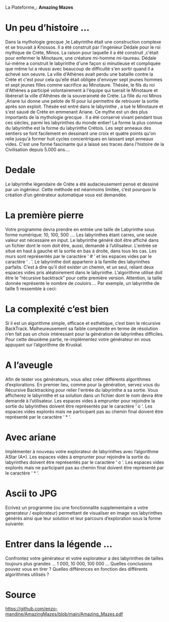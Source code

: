 La Plateforme_: **Amazing Mazes**

# Un peu d’histoire …
  Dans la mythologie grecque ,le Labyrinthe était une construction complexe et se
  trouvait à Knossos. Il a été construit par l'ingénieur Dédale pour le roi mythique de
  Crète, Minos. La raison pour laquelle il a été construit ,c'était pour enfermer le
  Minotaure, une créature mi-homme mi-taureau. Dédale lui-même a construit le
  labyrinthe d'une façon si minutieuse et compliquée que même lui a réussi avec
  beaucoup de difficulté s'en sortir quand il a achevé son oeuvre.
  La ville d'Athènes avait perdu une bataille contre la Crète et c'est pour cela qu'elle était
  obligée d'envoyer sept jeunes hommes et sept jeunes filles comme sacrifice au
  Minotaure. Thésée, le fils du roi d'Athènes a participé volontairement à l'équipe qui
  tuerait le Minotaure et libérerait la ville d'Athènes de la souveraineté de Crète. La fille du
  roi Minos ,Ariane lui donne une pelote de fil pour lui permettre de retrouver la sortie
  après son exploit. Thésée est entré dans le labyrinthe , a tué le Minotaure et s'est sauvé
  de Crète en emmenant Ariane.
  Ce mythe est un des plus importants de la mythologie grecque . Il a été conservé vivant
  pendant tous ces siècles, parmi les labyrinthes du monde entier!
  La forme la plus connue du labyrinthe est la forme du labyrinthe Crétois. Les sept
  anneaux des sentiers se font facilement en dessinant une croix et quatre points qu'on
  relie jusqu'à former huit cycles concentriques en laissant sept anneaux vides. C'est une
  forme fascinante qui a laissé ses traces dans l'histoire de la Civilisation depuis 5.000
  ans….
  
# Dedale
  Le labyrinthe légendaire de Crète a été audacieusement pensé et dessiné par un
  ingénieur. Cette méthode est néanmoins limitée, c’est pourquoi la création d’un
  générateur automatique vous est demandée.
  
# La première pierre
  Votre programme devra prendre en entrée une taille de Labyrinthe sous forme
  numérique: 10, 100, 500 …. Les labyrinthes étant carres, une seule valeur est nécessaire
  en input.
  Le labyrinthe généré doit être affiché dans un fichier dont le nom doit être, aussi,
  demandé à l’utilisateur.
  L'entrée se situe en haut à gauche et la sortie en bas à droite, dans tous les cas.
  Les murs sont représentés par le caractère ‘ # ‘ et les espaces vides par le caractère ‘ .
  ‘.
  Le labyrinthe doit appartenir à la famille des labyrinthes parfaits. C’est à dire qu’il doit
  exister un chemin, et un seul, reliant deux espaces vides pris aléatoirement dans le
  labyrinthe.
  L’algorithme utilisé doit être le “récursive backtrack” pour cette première version.
  Attention, la taille donnée représente le nombre de couloirs … Par exemple, un labyrinthe
  de taille 5 ressemble à ceci:
  
# La complexité c’est bien
  Si il est un algorithme simple, efficace et esthétique, c’est bien le récursive BackTrack.
  Malheureusement sa faible complexité en terme de résolution n’en fait pas un choix
  intéressant pour la génération de labyrinthes difficiles.
  Pour cette deuxième partie, re-implémentez votre générateur en vous appuyant sur
  l’algorithme de Kruskal.
  
# A l’aveugle
  Afin de tester vos générateurs, vous allez créer différents algorithmes d’explorations.
  En premier lieu, comme pour la génération, servez vous du Récursive Backtracking pour
  relier l'entrée du labyrinthe a sa sortie.
  Vous afficherez le labyrinthe et sa solution dans un fichier dont le nom devra être
  demandé à l’utilisateur.
  Les espaces vides à emprunter pour rejoindre la sortie du labyrinthes doivent être
  représentés par le caractère ‘ o ‘.
  Les espaces vides explorés mais ne participant pas au chemin final doivent être
  représenté par le caractère ‘ * ‘.
  
# Avec ariane
  Implémenter à nouveau votre explorateur de labyrinthes avec l’algorithme AStar (A*).
  Les espaces vides à emprunter pour rejoindre la sortie du labyrinthes doivent être
  représentés par le caractère ‘ o ‘.
  Les espaces vides explorés mais ne participant pas au chemin final doivent être
  représenté par le caractère ‘ * ‘.

# Ascii to JPG
  Ecrivez un programme (ou une fonctionnalite supplementaire a votre generateur /
  explorateur) permettant de visualiser en image vos labyrinthes générés ainsi que leur
  solution et leur parcours d’exploration sous la forme suivante:
  
# Entrer dans la légende …
  Confrontez votre générateur et votre explorateur a des labyrinthes de tailles toujours
  plus grandes … 1 000, 10 000, 100 000 … Quelles conclusions pouvez vous en tirer ?
  Quelles différences en fonction des différents algorithmes utilisés ?

# Source
  https://github.com/enzo-mandine/AmazingMazes/blob/main/Amazing_Mazes.pdf
